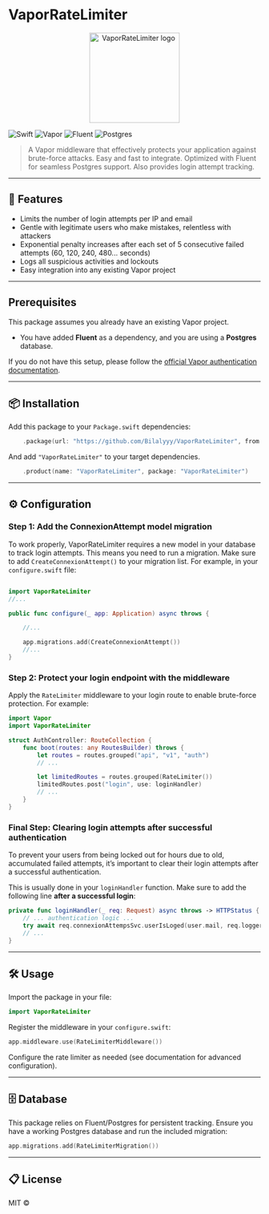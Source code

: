 <!--
  README.md for VaporRateLimiter
  https://github.com/<your-github>/VaporRateLimiter
-->

# VaporRateLimiter

<p align="center">
  <img src="https://app-soon.com/wp-content/uploads/2025/07/RateLimiter-2.png" alt="VaporRateLimiter logo" width="180">
</p>


![Swift](https://img.shields.io/badge/swift-5.9+-orange?style=flat-square)
![Vapor](https://img.shields.io/badge/vapor-4.x-green?style=flat-square)
![Fluent](https://img.shields.io/badge/fluent-required-yellow?style=flat-square)
![Postgres](https://img.shields.io/badge/postgres-required-blue?style=flat-square)


> A Vapor middleware that effectively protects your application against brute-force attacks.
> Easy and fast to integrate. Optimized with Fluent for seamless Postgres support.
> Also provides login attempt tracking.

---

## 🚀 Features

- Limits the number of login attempts per IP and email
- Gentle with legitimate users who make mistakes, relentless with attackers
- Exponential penalty increases after each set of 5 consecutive failed attempts (60, 120, 240, 480... seconds)
- Logs all suspicious activities and lockouts
- Easy integration into any existing Vapor project

---
## Prerequisites

This package assumes you already have an existing Vapor project.

- You have added **Fluent** as a dependency, and you are using a **Postgres** database.

If you do not have this setup, please follow the [official Vapor authentication documentation](https://docs.vapor.codes/getting-started/hello-world/).

---

## 📦 Installation

Add this package to your `Package.swift` dependencies:

```swift
    .package(url: "https://github.com/Bilalyyy/VaporRateLimiter", from: "0.0.5")
```

And add `"VaporRateLimiter"` to your target dependencies.

```swift
    .product(name: "VaporRateLimiter", package: "VaporRateLimiter")
```

---

## ⚙️ Configuration

### Step 1: Add the ConnexionAttempt model migration

To work properly, VaporRateLimiter requires a new model in your database to track login attempts.
This means you need to run a migration.
Make sure to add `CreateConnexionAttempt()` to your migration list.
For example, in your `configure.swift` file:

```swift

import VaporRateLimiter
//...

public func configure(_ app: Application) async throws {

    //...

    app.migrations.add(CreateConnexionAttempt())
    //...
}
```

### Step 2: Protect your login endpoint with the middleware

Apply the `RateLimiter` middleware to your login route to enable brute-force protection.
For example:

```swift
import Vapor
import VaporRateLimiter

struct AuthController: RouteCollection {
    func boot(routes: any RoutesBuilder) throws {
        let routes = routes.grouped("api", "v1", "auth")
        // ...

        let limitedRoutes = routes.grouped(RateLimiter())
        limitedRoutes.post("login", use: loginHandler)
        // ...
    }
}
```

### Final Step: Clearing login attempts after successful authentication

To prevent your users from being locked out for hours due to old, accumulated failed attempts,
it’s important to clear their login attempts after a successful authentication.

This is usually done in your `loginHandler` function.
Make sure to add the following line **after a successful login**:

```swift
private func loginHandler(_ req: Request) async throws -> HTTPStatus {
    // ... authentication logic ...
    try await req.connexionAttempsSvc.userIsLoged(user.mail, req.logger)
    // ...
}
```

---

## 🛠️ Usage

Import the package in your file:

```swift
import VaporRateLimiter
```

Register the middleware in your `configure.swift`:

```swift
app.middleware.use(RateLimiterMiddleware())
```

Configure the rate limiter as needed (see documentation for advanced configuration).

---

## 🗄️ Database

This package relies on Fluent/Postgres for persistent tracking.
Ensure you have a working Postgres database and run the included migration:

```swift
app.migrations.add(RateLimiterMigration())
```

---

## 📋 License

MIT © [<your-github>](https://github.com/<your-github>)
            
